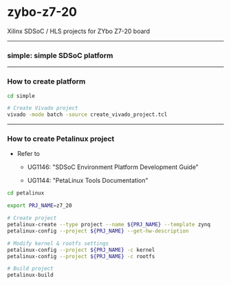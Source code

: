 # zybo-z7-20
Xilinx SDSoC / HLS projects for ZYbo Z7-20 board


***
### simple: simple SDSoC platform


***
### How to create platform

```bash
cd simple

# Create Vivado project
vivado -mode batch -source create_vivado_project.tcl

```


***
### How to create Petalinux project

- Refer to 

    - UG1146: "SDSoC Environment Platform Development Guide"

    - UG1144: "PetaLinux Tools Documentation"


```bash
cd petalinux

export PRJ_NAME=z7_20

# Create project
petalinux-create --type project --name ${PRJ_NAME} --template zynq
petalinux-config --project ${PRJ_NAME} --get-hw-description

# Modify kernel & rootfs settings
petalinux-config --project ${PRJ_NAME} -c kernel
petalinux-config --project ${PRJ_NAME} -c rootfs

# Build project
petalinux-build
```